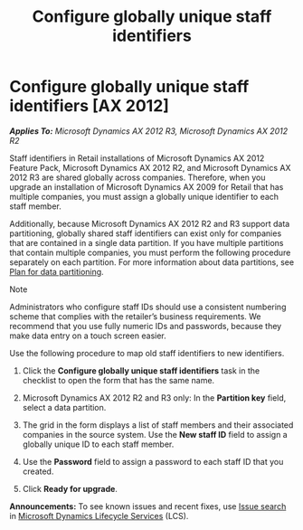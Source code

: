 ﻿---
title: Configure globally unique staff identifiers
TOCTitle: Configure globally unique staff identifiers
ms:assetid: c64f1acc-bff8-4e69-a27f-6d76e1b4b68e
ms:mtpsurl: https://technet.microsoft.com/en-us/library/JJ733499(v=AX.60)
ms:contentKeyID: 49685460
ms.date: 04/18/2014
mtps_version: v=AX.60
---

# Configure globally unique staff identifiers [AX 2012]


_**Applies To:** Microsoft Dynamics AX 2012 R3, Microsoft Dynamics AX 2012 R2_

Staff identifiers in Retail installations of Microsoft Dynamics AX 2012 Feature Pack, Microsoft Dynamics AX 2012 R2, and Microsoft Dynamics AX 2012 R3 are shared globally across companies. Therefore, when you upgrade an installation of Microsoft Dynamics AX 2009 for Retail that has multiple companies, you must assign a globally unique identifier to each staff member.

Additionally, because Microsoft Dynamics AX 2012 R2 and R3 support data partitioning, globally shared staff identifiers can exist only for companies that are contained in a single data partition. If you have multiple partitions that contain multiple companies, you must perform the following procedure separately on each partition. For more information about data partitions, see [Plan for data partitioning](plan-for-data-partitioning.md).


> [!NOTE]
> <P>Administrators who configure staff IDs should use a consistent numbering scheme that complies with the retailer’s business requirements. We recommend that you use fully numeric IDs and passwords, because they make data entry on a touch screen easier.</P>



Use the following procedure to map old staff identifiers to new identifiers.

1.  Click the **Configure globally unique staff identifiers** task in the checklist to open the form that has the same name.

2.  Microsoft Dynamics AX 2012 R2 and R3 only: In the **Partition key** field, select a data partition.

3.  The grid in the form displays a list of staff members and their associated companies in the source system. Use the **New staff ID** field to assign a globally unique ID to each staff member.

4.  Use the **Password** field to assign a password to each staff ID that you created.

5.  Click **Ready for upgrade**.

  
**Announcements:** To see known issues and recent fixes, use [Issue search](http://go.microsoft.com/fwlink/?linkid=389258) in [Microsoft Dynamics Lifecycle Services](http://go.microsoft.com/fwlink/?linkid=306505) (LCS).

